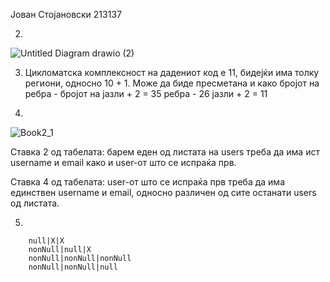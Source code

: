 Јован Стојановски 213137

2. 

![Untitled Diagram drawio (2)](https://github.com/LynXeEn/SI_2023_lab2_213137/assets/93165672/35c4dd76-a97e-478e-87d7-ad4128e4bc57)



3. Цикломатска комплексност на дадениот код е 11, бидејќи има толку региони, односно 10 + 1. Може да биде пресметана и како
 бројот на ребра - бројот на јазли +  2 = 35 ребра - 26 јазли + 2 = 11
 
4.

![Book2_1](https://github.com/LynXeEn/SI_2023_lab2_213137/assets/93165672/d86029e6-bb1a-4633-a27b-12b73def8ba0)


Ставка 2 од табелата: барем еден од листата на users треба да има ист username и email како и user-от што се испраќа прв.

Ставка 4 од табелата: user-от што се испраќа прв треба да има единствен username и email, односно различен од сите останати users од листата.

5.

        null|X|X
        nonNull|null|X
        nonNull|nonNull|nonNull
        nonNull|nonNull|null
